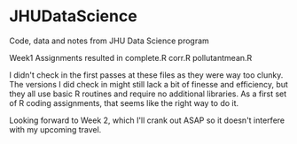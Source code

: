 # JHUDataScience
Code, data and notes from JHU Data Science program

Week1 Assignments resulted in 
	complete.R
	corr.R
	pollutantmean.R

I didn't check in the first passes at these files as they were way too clunky. The versions I did check in might still lack a bit of finesse and efficiency, but they all use basic R routines and require no additional libraries. As a first set of R coding assignments, that seems like the right way to do it.

Looking forward to Week 2, which I'll crank out ASAP so it doesn't interfere with my upcoming travel.